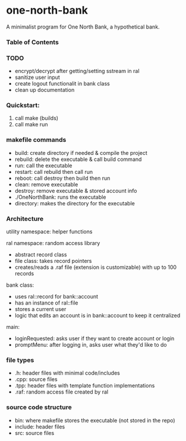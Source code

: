 # one-north-bank
A minimalist program for One North Bank, a hypothetical bank.

### Table of Contents

### TODO
- encrypt/decrypt after getting/setting sstream in ral
- sanitize user input
- create logout functionalit in bank class
- clean up documentation

### Quickstart:
1. call make (builds)
2. call make run

### makefile commands
- build: create directory if needed & compile the project
- rebuild: delete the executable & call build command
- run: call the executable
- restart: call rebuild then call run
- reboot: call destroy then build then run
- clean: remove executable
- destroy: remove executable & stored account info
- ./OneNorthBank: runs the executable
- directory: makes the directory for the executable

### Architecture
utility namespace: helper functions

ral namespace: random access library
- abstract record class
- file class: takes record pointers
- creates/reads a .raf file (extension is customizable) with up to 100 records

bank class:
- uses ral::record for bank::account
- has an instance of ral::file
- stores a current user
- logic that edits an account is in bank::account to keep it centralized

main:
- loginRequested: asks user if they want to create account or login
- promptMenu: after logging in, asks user what they'd like to do

### file types
- .h: header files with minimal code/includes
- .cpp: source files
- .tpp: header files with template function implementations
- .raf: random access file created by ral

### source code structure
- bin: where makefile stores the executable (not stored in the repo)
- include: header files
- src: source files
